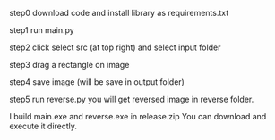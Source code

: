 step0
download code and install library as requirements.txt

step1
run main.py

step2
click select src (at top right)
and select input folder

step3
drag a rectangle on image

step4
save image (will be save in output folder)

step5
run reverse.py
you will get reversed image in reverse folder.


I build main.exe and reverse.exe in release.zip
You can download and execute it directly.

